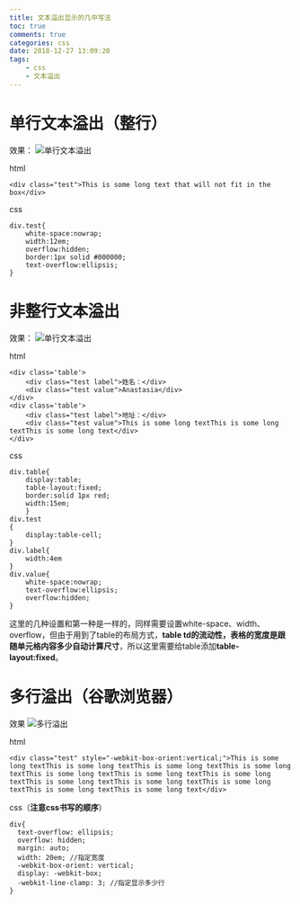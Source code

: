 ```yaml
---
title: 文本溢出显示的几中写法
toc: true
comments: true
categories: css
date: 2018-12-27 13:09:20
tags:
    - css
    - 文本溢出
---
```


# 单行文本溢出（整行）

效果：
 ![单行文本溢出](/AnastasiaJ/uploads/单行溢出.jpg)

html
```
<div class="test">This is some long text that will not fit in the box</div>
```

css
```
div.test{
	white-space:nowrap; 
	width:12em; 
	overflow:hidden; 
	border:1px solid #000000;
    text-overflow:ellipsis;
}
```

 # 非整行文本溢出

效果：
 ![单行文本溢出](/AnastasiaJ/uploads/非整行溢出.jpg)

html
```
<div class='table'>
	<div class="test label">姓名：</div>
	<div class="test value">Anastasia</div>
</div>
<div class='table'>
	<div class="test label">地址：</div>
	<div class="test value">This is some long textThis is some long textThis is some long text</div>
</div>
```

css
```
div.table{
	display:table;
	table-layout:fixed;
	border:solid 1px red;
	width:15em;
	}
div.test
{
	display:table-cell;
}
div.label{
	width:4em
}
div.value{
	white-space:nowrap; 
	text-overflow:ellipsis;
	overflow:hidden; 
}
```
这里的几种设置和第一种是一样的，同样需要设置white-space、width、overflow，但由于用到了table的布局方式，**table td的流动性，表格的宽度是跟随单元格内容多少自动计算尺寸**，所以这里需要给table添加**table-layout:fixed**。

# 多行溢出（谷歌浏览器）
效果
 ![多行溢出](/AnastasiaJ/uploads/多行溢出.jpg)

 html
```
<div class="test" style="-webkit-box-orient:vertical;">This is some long textThis is some long textThis is some long textThis is some long textThis is some long textThis is some long textThis is some long textThis is some long textThis is some long textThis is some long textThis is some long textThis is some long text</div>

```

css（**注意css书写的顺序**）
```
div{
  text-overflow: ellipsis;
  overflow: hidden;
  margin: auto;
  width: 20em; //指定宽度
  -webkit-box-orient: vertical;
  display: -webkit-box;
  -webkit-line-clamp: 3; //指定显示多少行
}
```


